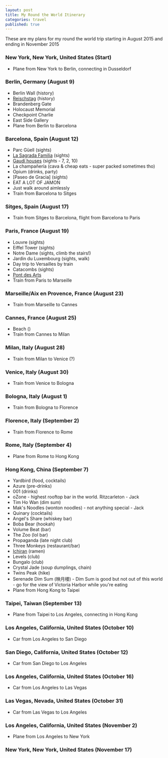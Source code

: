 ```yaml
---
layout: post
title: My Round the World Itinerary
categories: travel
published: true
---
```


These are my plans for my round the world trip starting in August 2015 and ending in November 2015

### New York, New York, United States (Start)
 - Plane from New York to Berlin, connecting in Dusseldorf

### Berlin, Germany (August 9)
 - Berlin Wall (history)
 - [Reischstag](http://www.bundestag.de/htdocs_e/visits/kuppel/kupp/245686) (history)
 - Brandenberg Gate
 - Holocaust Memorial
 - Checkpoint Charlie
 - East Side Gallery
 - Plane from Berlin to Barcelona

### Barcelona, Spain (August 12)
 - Parc Güell (sights)
 - [La Sagrada Familia](https://www.tiqets.com/en/barcelona-c66342/skip-the-line-sagrada-familia-optional-audio-guide-p918256) (sights)
 - [Gaudí houses](http://www.globotreks.com/destinations/10-gaudi-buildings-barcelona/) (sights - 7, 2, 10)
 - La champañería (cava & cheap eats - super packed sometimes tho)
 - Opium (drinks, party)
 - [Paseo de Gracia] (sights)
 - EAT A LOT OF JAMON
 - Just walk around aimlessly
 - Train from Barcelona to Sitges

### Sitges, Spain (August 17)
 - Train from Sitges to Barcelona, flight from Barcelona to Paris

### Paris, France (August 19)
 - Louvre (sights)
 - Eiffel Tower (sights)
 - Notre Dame (sights, climb the stairs!)
 - Jardin du Luxembourg (sights, walk)
 - Day trip to Versailles by train
 - Catacombs (sights)
 - [Pont des Arts](https://en.wikipedia.org/wiki/Pont_des_Arts)
 - Train from Paris to Marseille

### Marseille/Aix en Provence, France (August 23)
 - Train from Marseille to Cannes

### Cannes, France (August 25)
 - Beach ()
 - Train from Cannes to Milan

### Milan, Italy (August 28)
 - Train from Milan to Venice (?)

### Venice, Italy (August 30)
 - Train from Venice to Bologna

### Bologna, Italy (August 1)
 - Train from Bologna to Florence

### Florence, Italy (September 2)
 - Train from Florence to Rome

### Rome, Italy (September 4)
 - Plane from Rome to Hong Kong

### Hong Kong, China (September 7)
 - Yardbird (food, cocktails)
 - Azure (pre-drinks)
 - 001 (drinks)
 - oZone - highest rooftop bar in the world. Ritzcarleton - Jack
 - Tim Ho Wan (dim sum)
 - Mak's Noodles (wonton noodles) - not anything special - Jack 
 - Quinary (cocktails)
 - Angel's Share (whiskey bar)
 - Boba Bear (hookah)
 - Volume Beat (bar)
 - The Zoo (lol bar)
 - Propaganda (late night club)
 - Three Monkeys (restaurant/bar)
 - [Ichiran](http://hk.ichiran.com/html/tenpo/causewaybay.html) (ramen)
 - Levels (club)
 - Bungalo (club)
 - Crystal Jade (soup dumplings, chain)
 - Twins Peak (hike)
 - Serenade Dim Sum (映月楼) - Dim Sum is good but not out of this world - go for the view of Victoria Harbor while you're eating
 - Plane from Hong Kong to Taipei

### Taipei, Taiwan (September 13)
 - Plane from Taipei to Los Angeles, connecting in Hong Kong

### Los Angeles, California, United States (October 10)
 - Car from Los Angeles to San Diego

### San Diego, California, United States (October 12)
 - Car from San Diego to Los Angeles

### Los Angeles, California, United States (October 16)
 - Car from Los Angeles to Las Vegas

### Las Vegas, Nevada, United States (October 31)
 - Car from Las Vegas to Los Angeles

### Los Angeles, California, United States (November 2)
 - Plane from Los Angeles to New York

### New York, New York, United States (November 17)